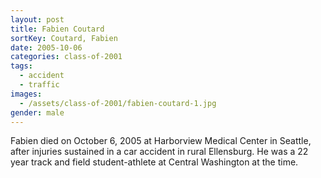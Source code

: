 ```yaml
---
layout: post
title: Fabien Coutard
sortKey: Coutard, Fabien
date: 2005-10-06
categories: class-of-2001
tags:
  - accident
  - traffic
images:
  - /assets/class-of-2001/fabien-coutard-1.jpg
gender: male
---
```

Fabien died on October 6, 2005 at Harborview Medical Center in Seattle, after injuries sustained in a car accident in rural Ellensburg. He was a 22 year track and field student-athlete at Central Washington at the time.
